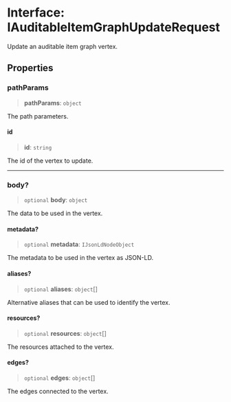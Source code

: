 # Interface: IAuditableItemGraphUpdateRequest

Update an auditable item graph vertex.

## Properties

### pathParams

> **pathParams**: `object`

The path parameters.

#### id

> **id**: `string`

The id of the vertex to update.

***

### body?

> `optional` **body**: `object`

The data to be used in the vertex.

#### metadata?

> `optional` **metadata**: `IJsonLdNodeObject`

The metadata to be used in the vertex as JSON-LD.

#### aliases?

> `optional` **aliases**: `object`[]

Alternative aliases that can be used to identify the vertex.

#### resources?

> `optional` **resources**: `object`[]

The resources attached to the vertex.

#### edges?

> `optional` **edges**: `object`[]

The edges connected to the vertex.
